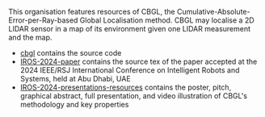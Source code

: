 This organisation features resources of CBGL, the Cumulative-Absolute-Error-per-Ray-based Global Localisation method. CBGL may localise a 2D LIDAR sensor in a map of its environment given one LIDAR measurement and the map.

- [cbgl](https://github.com/cbgl/cbgl) contains the source code
- [IROS-2024-paper](https://github.com/cbgl/IROS-2024-paper) contains the source tex of the paper accepted at the 2024 IEEE/RSJ International Conference on Intelligent Robots and Systems, held at Abu Dhabi, UAE
- [IROS-2024-presentations-resources](https://github.com/cbgl/IROS-2024-presentations-resources) contains the poster, pitch, graphical abstract, full presentation, and video illustration of CBGL's methodology and key properties
